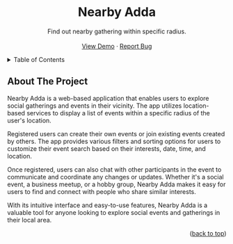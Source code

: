 <!-- PROJECT LOGO -->
<div align="center">
  <h1 align="center">Nearby Adda</h1>

  <p align="center">
    Find out nearby gathering within specific radius.
    <br />
    <br />
    <a href="https://nearby-adda.vercel.app/" target="_blank">View Demo</a>
    ·
    <a href="https://github.com/ekamid/nearby-adda/issues">Report Bug</a>
  </p>
</div>



<!-- TABLE OF CONTENTS -->
<details id="table-of-content">
  <summary>Table of Contents</summary>
  <ol>
    <li>
      <a href="#about-the-project">About The Project</a>
      <ul>
        <li><a href="#built-with">Built With</a></li>
      </ul>
    </li>
  </ol>
</details>



<!-- ABOUT THE PROJECT -->
## About The Project

Nearby Adda is a web-based application that enables users to explore social gatherings and events in their vicinity. The app utilizes location-based services to display a list of events within a specific radius of the user's location.

Registered users can create their own events or join existing events created by others. The app provides various filters and sorting options for users to customize their event search based on their interests, date, time, and location.

Once registered, users can also chat with other participants in the event to communicate and coordinate any changes or updates. Whether it's a social event, a business meetup, or a hobby group, Nearby Adda makes it easy for users to find and connect with people who share similar interests.

With its intuitive interface and easy-to-use features, Nearby Adda is a valuable tool for anyone looking to explore social events and gatherings in their local area.

<p align="right">(<a href="#table-of-content">back to top</a>)</p>
